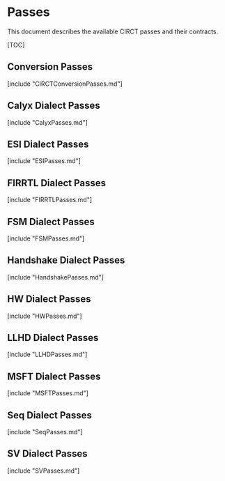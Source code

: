 # Passes

This document describes the available CIRCT passes and their contracts.

[TOC]

## Conversion Passes

[include "CIRCTConversionPasses.md"]

## Calyx Dialect Passes

[include "CalyxPasses.md"]

## ESI Dialect Passes

[include "ESIPasses.md"]

## FIRRTL Dialect Passes

[include "FIRRTLPasses.md"]

## FSM Dialect Passes

[include "FSMPasses.md"]

## Handshake Dialect Passes

[include "HandshakePasses.md"]

## HW Dialect Passes

[include "HWPasses.md"]

## LLHD Dialect Passes

[include "LLHDPasses.md"]

## MSFT Dialect Passes

[include "MSFTPasses.md"]

## Seq Dialect Passes

[include "SeqPasses.md"]

## SV Dialect Passes

[include "SVPasses.md"]
